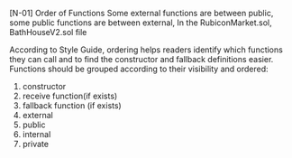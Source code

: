 [N-01] Order of Functions
Some external functions are between public, some public functions are between external, 
In the RubiconMarket.sol, BathHouseV2.sol file

According to Style Guide, ordering helps readers identify which functions they can call and to find the constructor and fallback definitions easier.
Functions should be grouped according to their visibility and ordered:
1.	constructor
2.	receive function(if exists)
3. fallback function (if exists)
1.	external
2.	public
3.	internal
4.	private
